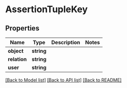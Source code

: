 # AssertionTupleKey

## Properties
Name | Type | Description | Notes
------------ | ------------- | ------------- | -------------
**object** | **string** |  | 
**relation** | **string** |  | 
**user** | **string** |  | 

[[Back to Model list]](../../README.md#documentation-for-models) [[Back to API list]](../../README.md#documentation-for-api-endpoints) [[Back to README]](../../README.md)

